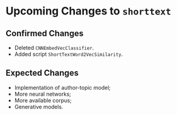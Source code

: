 Upcoming Changes to `shorttext`
===============================

Confirmed Changes
-----------------

* Deleted `CNNEmbedVecClassifier`.
* Added script `ShortTextWord2VecSimilarity`.

Expected Changes
----------------

* Implementation of author-topic model;
* More neural networks;
* More available corpus;
* Generative models.